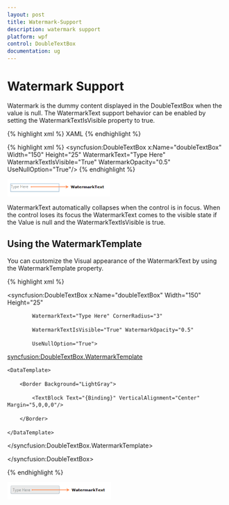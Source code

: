 ```yaml
---
layout: post
title: Watermark-Support
description: watermark support
platform: wpf
control: DoubleTextBox 
documentation: ug
---
```


# Watermark Support

Watermark is the dummy content displayed in the DoubleTextBox when the value is null. The WatermarkText support behavior can be enabled by setting the WatermarkTextIsVisible property to true.




{% highlight xml %} XAML {% endhighlight %} 

{% highlight xml %} <syncfusion:DoubleTextBox x:Name="doubleTextBox" Width="150" Height="25"                            WatermarkText="Type Here" WatermarkTextIsVisible="True"                            WatermarkOpacity="0.5" UseNullOption="True"/> {% endhighlight %} 



![](Watermark-Support_images/Watermark-Support_img1.png)





WatermarkText automatically collapses when the control is in focus. When the control loses its focus the WatermarkText comes to the visible state if the Value is null and the WatermarkTextIsVisible is true.

## Using the WatermarkTemplate

You can customize the Visual appearance of the WatermarkText by using the WatermarkTemplate property.



{% highlight xml %}



<syncfusion:DoubleTextBox x:Name="doubleTextBox" Width="150" Height="25"

            WatermarkText="Type Here" CornerRadius="3" 

            WatermarkTextIsVisible="True" WatermarkOpacity="0.5" 

            UseNullOption="True">

<syncfusion:DoubleTextBox.WatermarkTemplate>

    <DataTemplate>

        <Border Background="LightGray">

            <TextBlock Text="{Binding}" VerticalAlignment="Center" Margin="5,0,0,0"/>

        </Border>

    </DataTemplate>

</syncfusion:DoubleTextBox.WatermarkTemplate>

</syncfusion:DoubleTextBox>

{% endhighlight %}

![](Watermark-Support_images/Watermark-Support_img2.png)



